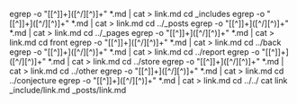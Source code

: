 egrep -o "\[[^]]+\]\([^/][^)]+" *.md | cat > link.md
cd _includes
egrep -o "\[[^]]+\]\([^/][^)]+" *.md | cat > link.md
cd ../_posts
egrep -o "\[[^]]+\]\([^/][^)]+" *.md | cat > link.md
cd ../_pages
egrep -o "\[[^]]+\]\([^/][^)]+" *.md | cat > link.md
cd front
egrep -o "\[[^]]+\]\([^/][^)]+" *.md | cat > link.md
cd ../back
egrep -o "\[[^]]+\]\([^/][^)]+" *.md | cat > link.md
cd ../report
egrep -o "\[[^]]+\]\([^/][^)]+" *.md | cat > link.md
cd ../store
egrep -o "\[[^]]+\]\([^/][^)]+" *.md | cat > link.md
cd ../other
egrep -o "\[[^]]+\]\([^/][^)]+" *.md | cat > link.md
cd ../conjecture
egrep -o "\[[^]]+\]\([^/][^)]+" *.md | cat > link.md
cd ../../
cat link _include/link.md _posts/link.md 
